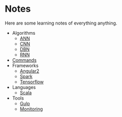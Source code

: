 # Notes
Here are some learning notes of everything anything.
- Algorithms
  - [ANN](transwarp/ann.md)
  - [CNN](transwarp/cnn.md)
  - [DBN](transwarp/dbn.md)
  - [RNN](transwarp/rnn.md)
- [Commands](command.md)
- Frameworks
  - [Angular2](nearby/Angular2.md)
  - [Spark](transwarp/spark.md)
  - [Tensorflow](transwarp/tensorflow.md)
- Languages
  - [Scala](transwarp/scala.md)
- Tools
  - [Gulp](nearby/gulp.md)
  - [Monitoring](nearby/monitoring.md)

